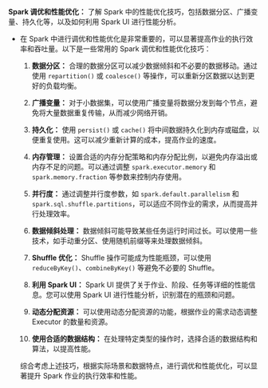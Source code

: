 **Spark 调优和性能优化：** 了解 Spark 中的性能优化技巧，包括数据分区、广播变量、持久化等，以及如何利用 Spark UI 进行性能分析。

- 在 Spark 中进行调优和性能优化是非常重要的，可以显著提高作业的执行效率和吞吐量。以下是一些常用的 Spark 调优和性能优化技巧：

  1. **数据分区：** 合理的数据分区可以减少数据倾斜和不必要的数据移动。通过使用 `repartition()` 或 `coalesce()` 等操作，可以重新分区数据以达到更好的负载均衡。

  2. **广播变量：** 对于小数据集，可以使用广播变量将数据分发到每个节点，避免将大量数据重复传输，从而减少网络开销。

  3. **持久化：** 使用 `persist()` 或 `cache()` 将中间数据持久化到内存或磁盘，以便重复使用。这可以减少重新计算的成本，提高作业的速度。

  4. **内存管理：** 设置合适的内存分配策略和内存分配比例，以避免内存溢出或内存不足的问题。可以通过调整 `spark.executor.memory` 和 `spark.memory.fraction` 等参数来控制内存使用。

  5. **并行度：** 通过调整并行度参数，如 `spark.default.parallelism` 和 `spark.sql.shuffle.partitions`，可以适应不同作业的需求，从而提高并行处理效率。

  6. **数据倾斜处理：** 数据倾斜可能导致某些任务运行时间过长。可以使用一些技术，如手动重分区、使用随机前缀等来处理数据倾斜。

  7. **Shuffle 优化：** Shuffle 操作可能成为性能瓶颈，可以使用 `reduceByKey()`、`combineByKey()` 等避免不必要的 Shuffle。

  8. **利用 Spark UI：** Spark UI 提供了关于作业、阶段、任务等详细的性能信息。您可以使用 Spark UI 进行性能分析，识别潜在的瓶颈和问题。

  9. **动态分配资源：** 可以使用动态分配资源的功能，根据作业的需求动态调整 Executor 的数量和资源。

  10. **使用合适的数据结构：** 在处理特定类型的操作时，选择合适的数据结构和算法，以提高性能。

  综合考虑上述技巧，根据实际场景和数据特点，进行调优和性能优化，可以显著提升 Spark 作业的执行效率和性能。
